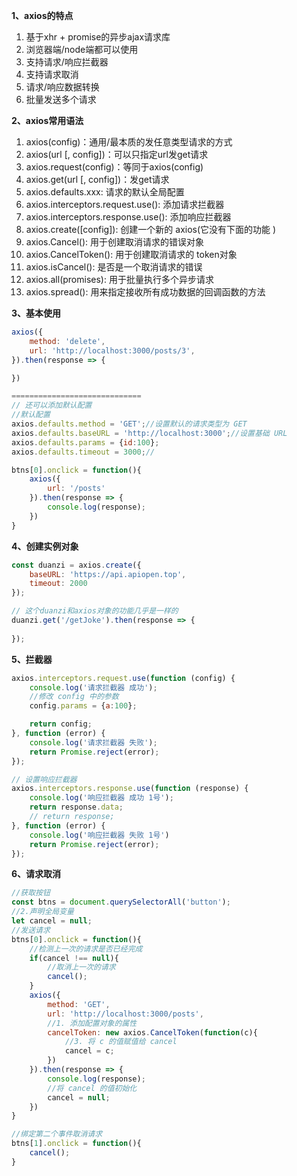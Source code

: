 **1、axios的特点**

1. 基于xhr + promise的异步ajax请求库
2. 浏览器端/node端都可以使用
3. 支持请求/响应拦截器
4. 支持请求取消
5. 请求/响应数据转换
6. 批量发送多个请求

**2、axios常用语法**

1. axios(config)：通用/最本质的发任意类型请求的方式
2. axios(url [, config])：可以只指定url发get请求
3. axios.request(config)：等同于axios(config)
4. axios.get(url [, config])：发get请求
5. axios.defaults.xxx: 请求的默认全局配置
6. axios.interceptors.request.use(): 添加请求拦截器
7. axios.interceptors.response.use(): 添加响应拦截器
8. axios.create([config]): 创建一个新的 axios(它没有下面的功能 )
9. axios.Cancel(): 用于创建取消请求的错误对象
10. axios.CancelToken(): 用于创建取消请求的 token对象
11. axios.isCancel(): 是否是一个取消请求的错误
12. axios.all(promises): 用于批量执行多个异步请求
13. axios.spread(): 用来指定接收所有成功数据的回调函数的方法

**3、基本使用**

```js
axios({
    method: 'delete',
    url: 'http://localhost:3000/posts/3',
}).then(response => {

})

=============================
// 还可以添加默认配置
//默认配置
axios.defaults.method = 'GET';//设置默认的请求类型为 GET
axios.defaults.baseURL = 'http://localhost:3000';//设置基础 URL
axios.defaults.params = {id:100};
axios.defaults.timeout = 3000;//

btns[0].onclick = function(){
    axios({
        url: '/posts'
    }).then(response => {
        console.log(response);
    })
}
```

**4、创建实例对象**

```js
const duanzi = axios.create({
    baseURL: 'https://api.apiopen.top',
    timeout: 2000
});

// 这个duanzi和axios对象的功能几乎是一样的
duanzi.get('/getJoke').then(response => {
    
});
```

**5、拦截器**

```js
axios.interceptors.request.use(function (config) {
    console.log('请求拦截器 成功');
    //修改 config 中的参数
    config.params = {a:100};

    return config;
}, function (error) {
    console.log('请求拦截器 失败');
    return Promise.reject(error);
});

// 设置响应拦截器
axios.interceptors.response.use(function (response) {
    console.log('响应拦截器 成功 1号');
    return response.data;
    // return response;
}, function (error) {
    console.log('响应拦截器 失败 1号')
    return Promise.reject(error);
});
```

**6、请求取消**

```js
//获取按钮
const btns = document.querySelectorAll('button');
//2.声明全局变量
let cancel = null;
//发送请求
btns[0].onclick = function(){
    //检测上一次的请求是否已经完成
    if(cancel !== null){
        //取消上一次的请求
        cancel();
    }
    axios({
        method: 'GET',
        url: 'http://localhost:3000/posts',
        //1. 添加配置对象的属性
        cancelToken: new axios.CancelToken(function(c){
            //3. 将 c 的值赋值给 cancel
            cancel = c;
        })
    }).then(response => {
        console.log(response);
        //将 cancel 的值初始化
        cancel = null;
    })
}

//绑定第二个事件取消请求
btns[1].onclick = function(){
    cancel();
}
```

